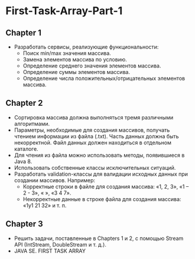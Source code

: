 # First-Task-Array-Part-1

## Chapter 1

- Разработать сервисы, реализующие функциональности:
  - Поиск min/max значения массива.
  - Замена элементов массива по условию.
  - Определение среднего значения элементов массива.
  - Определение суммы элементов массива.
  - Определение числа положительных/отрицательных элементов массива.

## Chapter 2

- Сортировка массива должна выполняться тремя различными алгоритмами.
- Параметры, необходимые для создания массивов, получать чтением информации из файла (.txt). Часть данных должна быть некорректной. Файл данных должен находиться в отдельном каталоге.
- Для чтения из файла можно использовать методы, появившиеся в Java 8.
- Использовать собственные классы исключительных ситуаций.
- Разработать validation-классы для валидации исходных данных при создании массивов. Например:
  - Корректные строки в файле для создания массива: «1, 2, 3», «1 – 2 - 3», « », «3 4 7».
  - Некорректные данные в строке файла для создания массива: «1y1 21 32» и т. п.
    
## Chapter 3

- Решить задачи, поставленные в Chapters 1 и 2, с помощью Stream API (IntStream, DoubleStream и т. д.).
- JAVA SE. FIRST TASK ARRAY
